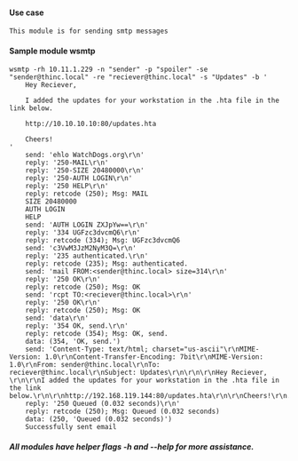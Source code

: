 #### Use case

    This module is for sending smtp messages

#### Sample module wsmtp
    wsmtp -rh 10.11.1.229 -n "sender" -p "spoiler" -se "sender@thinc.local" -re "reciever@thinc.local" -s "Updates" -b '
        Hey Reciever,

        I added the updates for your workstation in the .hta file in the link below.

        http://10.10.10.10:80/updates.hta

        Cheers!
    '
        send: 'ehlo WatchDogs.org\r\n'
        reply: '250-MAIL\r\n'
        reply: '250-SIZE 20480000\r\n'
        reply: '250-AUTH LOGIN\r\n'
        reply: '250 HELP\r\n'
        reply: retcode (250); Msg: MAIL
        SIZE 20480000
        AUTH LOGIN
        HELP
        send: 'AUTH LOGIN ZXJpYw==\r\n'
        reply: '334 UGFzc3dvcmQ6\r\n'
        reply: retcode (334); Msg: UGFzc3dvcmQ6
        send: 'c3VwM3JzM2NyM3Q=\r\n'
        reply: '235 authenticated.\r\n'
        reply: retcode (235); Msg: authenticated.
        send: 'mail FROM:<sender@thinc.local> size=314\r\n'
        reply: '250 OK\r\n'
        reply: retcode (250); Msg: OK
        send: 'rcpt TO:<reciever@thinc.local>\r\n'
        reply: '250 OK\r\n'
        reply: retcode (250); Msg: OK
        send: 'data\r\n'
        reply: '354 OK, send.\r\n'
        reply: retcode (354); Msg: OK, send.
        data: (354, 'OK, send.')
        send: 'Content-Type: text/html; charset="us-ascii"\r\nMIME-Version: 1.0\r\nContent-Transfer-Encoding: 7bit\r\nMIME-Version: 1.0\r\nFrom: sender@thinc.local\r\nTo: reciever@thinc.local\r\nSubject: Updates\r\n\r\n\r\nHey Reciever, \r\n\r\nI added the updates for your workstation in the .hta file in the link below.\r\n\r\nhttp://192.168.119.144:80/updates.hta\r\n\r\nCheers!\r\n.\r\n'
        reply: '250 Queued (0.032 seconds)\r\n'
        reply: retcode (250); Msg: Queued (0.032 seconds)
        data: (250, 'Queued (0.032 seconds)')
        Successfully sent email

##### _All modules have helper flags -h and --help for more assistance._